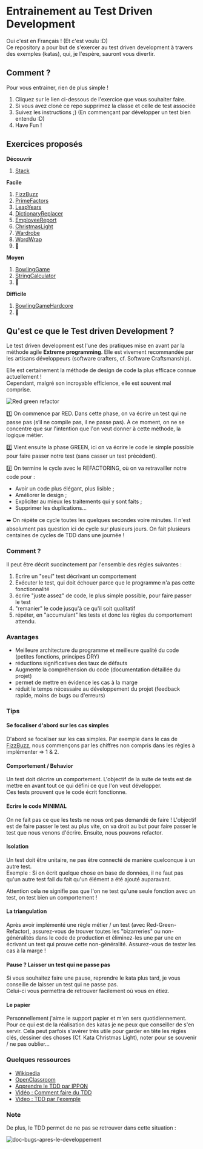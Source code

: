 # Entrainement au Test Driven Development

Oui c'est en Français ! (Et c'est voulu :D)  
Ce repository a pour but de s'exercer au test driven development à travers des exemples (katas), qui, je l'espère, sauront vous divertir.   

## Comment ?

Pour vous entrainer, rien de plus simple !  
1. Cliquez sur le lien ci-dessous de l'exercice que vous souhaiter faire.
2. Si vous avez cloné ce repo supprimez la classe et celle de test associée
3. Suivez les instructions ;) (En commençant par développer un test bien entendu :D)
4. Have Fun !

## Exercices proposés

**Découvrir**
1. [Stack](./src/main/java/io/github/gabbloquet/tddtraining/Stack/README.md)

**Facile**
1. [FizzBuzz](./src/main/java/io/github/gabbloquet/tddtraining/FizzBuzz/README.md)
2. [PrimeFactors](./src/main/java/io/github/gabbloquet/tddtraining/PrimeFactors/README.md)
3. [LeapYears](./src/main/java/io/github/gabbloquet/tddtraining/LeapYears/README.md)
4. [DictionaryReplacer](./src/main/java/io/github/gabbloquet/tddtraining/DictionaryReplacer/README.md)
5. [EmployeeReport](./src/main/java/io/github/gabbloquet/tddtraining/EmployeeReport/README.md)
6. [ChristmasLight](./src/main/java/io/github/gabbloquet/tddtraining/ChristmasLight/README.md)
7. [Wardrobe](./src/main/java/io/github/gabbloquet/tddtraining/Wardrobe/README.md)
8. [WordWrap](./src/main/java/io/github/gabbloquet/tddtraining/WordWrap/README.md)
9. 🚧 

**Moyen**
1. [BowlingGame](./src/main/java/io/github/gabbloquet/tddtraining/BowlingGame/README.md)
2. [StringCalculator](./src/main/java/io/github/gabbloquet/tddtraining/StringCalculator/README.md)
3. 🚧 

**Difficile**
1. [BowlingGameHardcore](./src/main/java/io/github/gabbloquet/tddtraining/BowlingGameHardcore/README.md)
2. 🚧 

## Qu'est ce que le Test driven Development ?

Le test driven development est l'une des pratiques mise en avant par la méthode agile **Extreme programming**.
Elle est vivement recommandée par les artisans développeurs (software crafters, cf. Software Craftsmanship).

Elle est certainement la méthode de design de code la plus efficace connue actuellement !  
Cependant, malgré son incroyable efficience, elle est souvent mal comprise.

![Red green refactor](https://www.thinktocode.com/wp-content/uploads/2018/02/red-green-refactor.png)

1️⃣ On commence par RED. Dans cette phase, on va écrire un test qui ne passe pas (s’il ne compile pas, il ne passe pas). À ce moment, on ne se concentre que sur l'intention que l'on veut donner à cette méthode, la logique métier.

2️⃣ Vient ensuite la phase GREEN, ici on va écrire le code le simple possible pour faire passer notre test (sans casser un test précédent).

3️⃣ On termine le cycle avec le REFACTORING, où on va retravailler notre code pour :

 - Avoir un code plus élégant, plus lisible ;
 - Améliorer le design ;
 - Expliciter au mieux les traitements qui y sont faits ;
 - Supprimer les duplications...

➡️ On répète ce cycle toutes les quelques secondes voire minutes. Il n'est absolument pas question ici de cycle sur plusieurs jours. On fait plusieurs centaines de cycles de TDD dans une journée !

### Comment ?
Il peut être décrit succinctement par l'ensemble des règles suivantes :

1. Ecrire un "seul" test décrivant un comportement
2. Exécuter le test, qui doit échouer parce que le programme n'a pas cette fonctionnalité
3. écrire "juste assez" de code, le plus simple possible, pour faire passer le test
4. "remanier" le code jusqu'à ce qu'il soit qualitatif
4. répéter, en "accumulant" les tests et donc les règles du comportement attendu.

### Avantages
 - Meilleure architecture du programme et meilleure qualité du code (petites fonctions, principes DRY)
 - réductions significatives des taux de défauts
 - Augmente la compréhension du code (documentation détaillée du projet)
 - permet de mettre en évidence les cas à la marge
 - réduit le temps nécessaire au développement du projet (feedback rapide, moins de bugs ou d'erreurs)

### Tips

#### Se focaliser d'abord sur les cas simples

D'abord se focaliser sur les cas simples.
Par exemple dans le cas de [FizzBuzz](./src/main/java/io/github/gabbloquet/tddtraining/FizzBuzz/README.md), nous commençons par les chiffres non compris dans les règles à implémenter => 1 & 2.

#### Comportement / Behavior

Un test doit décrire un comportement. L'objectif de la suite de tests est de mettre en avant tout ce qui défini ce que l'on veut développer.  
Ces tests prouvent que le code écrit fonctionne.

#### Ecrire le code MINIMAL

On ne fait pas ce que les tests ne nous ont pas demandé de faire ! L'objectif est de faire passer le test au plus vite, on va droit au but pour faire passer le test que nous venons d'écrire.
Ensuite, nous pouvons refactor.

#### Isolation

Un test doit être unitaire, ne pas être connecté de manière quelconque à un autre test.   
Exemple : Si on écrit quelque chose en base de données, il ne faut pas qu'un autre test fail du fait qu'un élément a été ajouté auparavant.

Attention cela ne signifie pas que l'on ne test qu'une seule fonction avec un test, on test bien un comportement !

#### La triangulation

Après avoir implémenté une règle métier / un test (avec Red-Green-Refactor), assurez-vous de trouver toutes les "bizarreries" ou non-généralités dans le code de production et éliminez-les une par une en écrivant un test qui prouve cette non-généralité.
Assurez-vous de tester les cas à la marge !

#### Pause ? Laisser un test qui ne passe pas

Si vous souhaitez faire une pause, reprendre le kata plus tard, je vous conseille de laisser un test qui ne passe pas.  
Celui-ci vous permettra de retrouver facilement où vous en étiez.

#### Le papier

Personnellement j'aime le support papier et m'en sers quotidiennement. Pour ce qui est de la réalisation des katas je ne peux que conseiller de s'en servir. Cela peut parfois s'avérer très utile pour garder en tête les règles clés, dessiner des choses (Cf. Kata Christmas Light), noter pour se souvenir / ne pas oublier...

### Quelques ressources

 - [Wikipedia](https://fr.wikipedia.org/wiki/Test_driven_development)
 - [OpenClassroom](https://openclassrooms.com/fr/courses/3504461-testez-linterface-de-votre-site/4270571-apprenez-le-test-driven-development-tdd)
 - [Apprendre le TDD par IPPON](https://blog.ippon.fr/2020/02/12/apprendre-le-tdd/)
 - [Vidéo : Comment faire du TDD](https://www.youtube.com/watch?v=wbZ6jWmRY14)
 - [Video : TDD par l'exemple](https://www.youtube.com/watch?v=nbSaq_ykOl4)

### Note

De plus, le TDD permet de ne pas se retrouver dans cette situation :

![doc-bugs-apres-le-developpement](https://media-exp1.licdn.com/dms/image/C4E22AQHenATWnzpdyA/feedshare-shrink_1280/0/1641973776197?e=1645056000&v=beta&t=ITrF_7pXtUINc-5rRIrBLfC7aQ0l2LBCo5kFICmNtbI)
